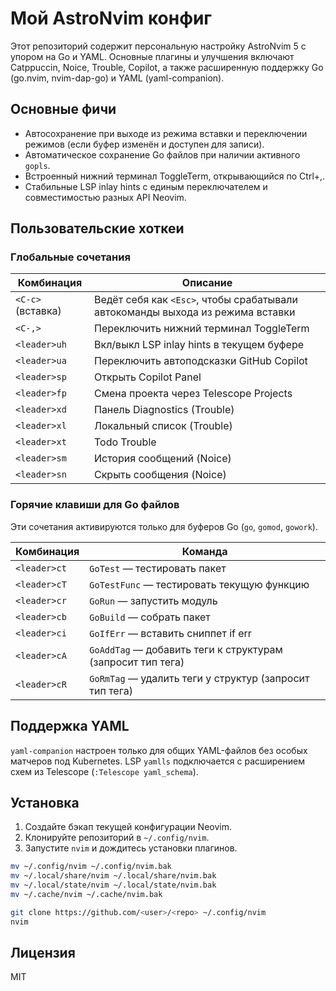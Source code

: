 # Мой AstroNvim конфиг

Этот репозиторий содержит персональную настройку AstroNvim 5 с упором на Go и YAML. Основные плагины и улучшения включают Catppuccin, Noice, Trouble, Copilot, а также расширенную поддержку Go (go.nvim, nvim-dap-go) и YAML (yaml-companion).

## Основные фичи
- Автосохранение при выходе из режима вставки и переключении режимов (если буфер изменён и доступен для записи).
- Автоматическое сохранение Go файлов при наличии активного `gopls`.
- Встроенный нижний терминал ToggleTerm, открывающийся по Ctrl+,.
- Стабильные LSP inlay hints с единым переключателем и совместимостью разных API Neovim.

## Пользовательские хоткеи

### Глобальные сочетания
| Комбинация | Описание |
| --- | --- |
| `<C-c>` (вставка) | Ведёт себя как `<Esc>`, чтобы срабатывали автокоманды выхода из режима вставки |
| `<C-,>` | Переключить нижний терминал ToggleTerm |
| `<leader>uh` | Вкл/выкл LSP inlay hints в текущем буфере |
| `<leader>ua` | Переключить автоподсказки GitHub Copilot |
| `<leader>sp` | Открыть Copilot Panel |
| `<leader>fp` | Смена проекта через Telescope Projects |
| `<leader>xd` | Панель Diagnostics (Trouble) |
| `<leader>xl` | Локальный список (Trouble) |
| `<leader>xt` | Todo Trouble |
| `<leader>sm` | История сообщений (Noice) |
| `<leader>sn` | Скрыть сообщения (Noice) |

### Горячие клавиши для Go файлов
Эти сочетания активируются только для буферов Go (`go`, `gomod`, `gowork`).

| Комбинация | Команда |
| --- | --- |
| `<leader>ct` | `GoTest` — тестировать пакет |
| `<leader>cT` | `GoTestFunc` — тестировать текущую функцию |
| `<leader>cr` | `GoRun` — запустить модуль |
| `<leader>cb` | `GoBuild` — собрать пакет |
| `<leader>ci` | `GoIfErr` — вставить сниппет if err |
| `<leader>cA` | `GoAddTag` — добавить теги к структурам (запросит тип тега) |
| `<leader>cR` | `GoRmTag` — удалить теги у структур (запросит тип тега) |

## Поддержка YAML
`yaml-companion` настроен только для общих YAML-файлов без особых матчеров под Kubernetes. LSP `yamlls` подключается с расширением схем из Telescope (`:Telescope yaml_schema`).

## Установка
1. Создайте бэкап текущей конфигурации Neovim.
2. Клонируйте репозиторий в `~/.config/nvim`.
3. Запустите `nvim` и дождитесь установки плагинов.

```bash
mv ~/.config/nvim ~/.config/nvim.bak
mv ~/.local/share/nvim ~/.local/share/nvim.bak
mv ~/.local/state/nvim ~/.local/state/nvim.bak
mv ~/.cache/nvim ~/.cache/nvim.bak

git clone https://github.com/<user>/<repo> ~/.config/nvim
nvim
```

## Лицензия
MIT
